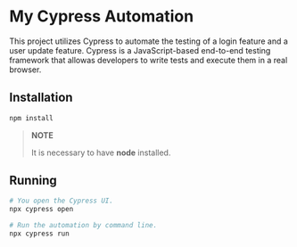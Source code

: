 # My Cypress Automation

This project utilizes Cypress to automate the testing of a login feature and a user update feature. Cypress is a JavaScript-based end-to-end testing framework that allowas developers to write tests and execute them in a real browser.

## Installation
```bash
npm install
```
>**NOTE**
>
>It is necessary to have **node** installed.

## Running
```bash
# You open the Cypress UI.
npx cypress open

# Run the automation by command line.
npx cypress run
```
